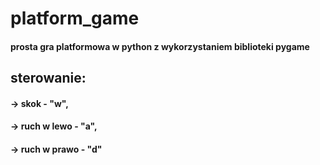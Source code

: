 # platform_game
#### prosta gra platformowa w python z wykorzystaniem biblioteki pygame

## sterowanie:
#### -> skok - "w",
#### -> ruch w lewo - "a",
#### -> ruch w prawo - "d"
